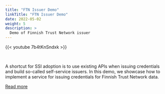 ```yaml
---
title: "FTN Issuer Demo"
linkTitle: "FTN Issuer Demo"
date: 2022-05-02
weight: 5
description: >
  Demo of Finnish Trust Network issuer
---
```


{{< youtube 7b4tKnSndxk >}}

<br>

A shortcut for SSI adoption
is to use existing APIs when issuing credentials and build so-called self-service issuers.
In this demo, we showcase how to implement a service for issuing credentials
for Finnish Trust Network data.

[Read more](/blog/2022/04/27/trust-in-your-wallet/)
